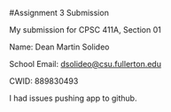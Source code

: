 #Assignment 3 Submission

My submission for CPSC 411A, Section 01

Name: Dean Martin Solideo

School Email: dsolideo@csu.fullerton.edu

CWID: 889830493

I had issues pushing app to github.
